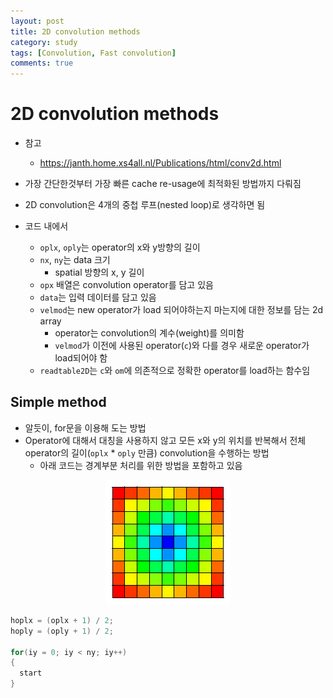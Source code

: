 ```yaml
---
layout: post
title: 2D convolution methods
category: study
tags: [Convolution, Fast convolution]
comments: true
---
```


# 2D convolution methods
- 참고
  - https://janth.home.xs4all.nl/Publications/html/conv2d.html

- 가장 간단한것부터 가장 빠른 cache re-usage에 최적화된 방법까지 다뤄짐
- 2D convolution은 4개의 중첩 루프(nested loop)로 생각하면 됨
- 코드 내에서
  - `oplx`, `oply`는 operator의 x와 y방향의 길이
  - `nx`, `ny`는 data 크기
    - spatial 방향의 x, y 길이
  - `opx` 배열은 convolution operator를 담고 있음
  - `data`는 입력 데이터를 담고 있음
  - `velmod`는 new operator가 load 되어야하는지 마는지에 대한 정보를 담는 2d array
    - operator는 convolution의 계수(weight)를 의미함
    - `velmod`가 이전에 사용된 operator(`c`)와 다를 경우 새로운 operator가 load되어야 함
  - `readtable2D`는 `c`와 `om`에 의존적으로 정확한 operator를 load하는 함수임

## Simple method
- 알듯이, for문을 이용해 도는 방법
- Operator에 대해서 대칭을 사용하지 않고 모든 x와 y의 위치를 반복해서 전체 operator의 길이(`oplx` \* `oply` 만큼) convolution을 수행하는 방법
  - 아래 코드는 경계부분 처리를 위한 방법을 포함하고 있음

<center>
<figure>
<img src="/assets/post_img/study/2020-01-30-2d_conv/fig1.gif" alt="views">
<figcaption></figcaption>
</figure>
</center>

```c
hoplx = (oplx + 1) / 2;
hoply = (oply + 1) / 2;

for(iy = 0; iy < ny; iy++)
{
  start
}
```
